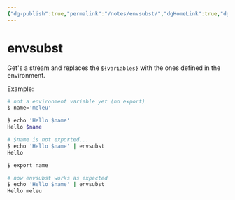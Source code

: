 ```yaml
---
{"dg-publish":true,"permalink":"/notes/envsubst/","dgHomeLink":true,"dgPassFrontmatter":false,"dgShowBacklinks":true,"dgShowLocalGraph":true}
---
```


# envsubst

Get's a stream and replaces the `${variables}` with the ones defined in the environment.

Example:
```bash
# not a environment variable yet (no export)
$ name='meleu'

$ echo 'Hello $name'
Hello $name

# $name is not exported...
$ echo 'Hello $name' | envsubst
Hello 

$ export name

# now envsubst works as expected
$ echo 'Hello $name' | envsubst
Hello meleu
```

